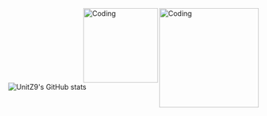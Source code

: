 <img align="right" alt="Coding" width="200" src="https://media.discordapp.net/attachments/870284051582439494/935218848481820772/a_18db7c5039a8bc1a88b1732c642c4f32.gif?ex=66e1252d&is=66dfd3ad&hm=6336a33643eb943ee3a9def4ee0d8d336558b3ac9a8d7ed5d8291a2949658988&">

<img align="right" alt="Coding" width="150" src="https://cdn.discordapp.com/attachments/1134449074985259121/1264589418744778782/orange-cat.gif?ex=66e0ffec&is=66dfae6c&hm=f9573a29511632dc6a7fd6840f927ea3070a4c9092b1573ea581e10d2b0de2c6&">


![UnitZ9's GitHub stats](https://github-readme-stats.vercel.app/api?username=UnitZ9&theme=shadow_red&show_icons=true)



<!---
UnitZ9/UnitZ9 is a ✨ special ✨ repository because its `README.md` (this file) appears on your GitHub profile.
You can click the Preview link to take a look at your changes.
--->
